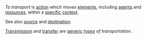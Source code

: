 *To transport* is [action](https://github.com/gcassel/Modular-Organization-Terminology/blob/master/terms/action.md) which *moves* [elements](https://github.com/gcassel/Modular-Organization-Terminology/blob/master/terms/element.md), including [agents](https://github.com/gcassel/Modular-Organization-Terminology/blob/master/terms/agent.md) and [resources](https://github.com/gcassel/Modular-Organization-Terminology/blob/master/terms/resource.md), within a [specific](https://github.com/gcassel/Modular-Organization-Terminology/blob/master/terms/specific.md) [context](https://github.com/gcassel/Modular-Organization-Terminology/blob/master/terms/context.md).

See also [source](https://github.com/gcassel/Modular-Organization-Terminology/blob/master/terms/source.md) and [destination](https://github.com/gcassel/Modular-Organization-Terminology/blob/master/terms/destination.md).

[Transmission](https://github.com/gcassel/Modular-Organization-Terminology/blob/master/terms/transmit.md) and [transfer](https://github.com/gcassel/Modular-Organization-Terminology/blob/master/terms/transfer.md) are [generic](https://github.com/gcassel/Modular-Organization-Terminology/blob/master/terms/generic.md) *[types](https://github.com/gcassel/Modular-Organization-Terminology/blob/master/terms/type.md) of transportation.*



